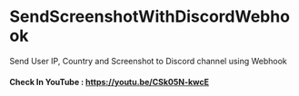 # SendScreenshotWithDiscordWebhook
Send User IP, Country and Screenshot to Discord channel using Webhook

#### Check In YouTube : https://youtu.be/CSk05N-kwcE
